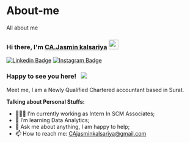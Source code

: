 # About-me
All about me

### Hi there, I'm <a href="" target="_blank">CA.Jasmin kalsariya</a> <img src="https://media.giphy.com/media/hvRJCLFzcasrR4ia7z/giphy.gif" width="25px">

[![Linkedin Badge](https://img.shields.io/badge/-LinkedIn-0e76a8?style=flat-square&logo=Linkedin&logoColor=white)](https://linkedin.com/in/ca-jasmin-arvind)
[![Instagram Badge](https://img.shields.io/badge/-Instagram-e4405f?style=flat-square&logo=Instagram&logoColor=white)](https://www.instagram.com/ca.jasmin_aravind/)



### Happy to see you here! &nbsp; ![](https://visitor-badge.glitch.me/badge?page_id=jasminkalsariya)

Meet me, I am a Newly Qualified Chartered accountant based in Surat. 



**Talking about Personal Stuffs:**

- 👨🏻‍💻 I’m currently working as Intern In SCM Associates;
- 🚀 I’m learning Data Analytics;
- 💬 Ask me about anything, I am happy to help;
- 📫 How to reach me: CAjasminkalsariya@gmail.com


